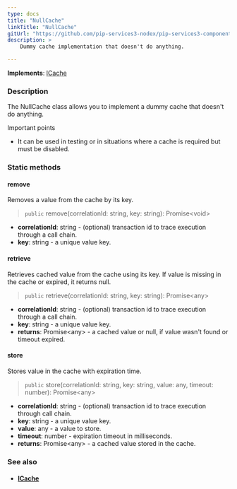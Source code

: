 ```yaml
---
type: docs
title: "NullCache"
linkTitle: "NullCache"
gitUrl: "https://github.com/pip-services3-nodex/pip-services3-components-nodex"
description: >
    Dummy cache implementation that doesn't do anything.

---
```


**Implements**: [ICache](../icache)

### Description

The NullCache class allows you to implement a dummy cache that doesn't do anything.

Important points

- It can be used in testing or in situations where a cache is required but must be disabled.

### Static methods

#### remove
Removes a value from the cache by its key.

> `public` remove(correlationId: string, key: string): Promise\<void\>

- **correlationId**: string - (optional) transaction id to trace execution through a call chain.
- **key**: string - a unique value key.


#### retrieve
Retrieves cached value from the cache using its key.
If value is missing in the cache or expired, it returns null.

> `public` retrieve(correlationId: string, key: string): Promise\<any\>

- **correlationId**: string - (optional) transaction id to trace execution through a call chain.
- **key**: string - a unique value key.
- **returns**: Promise\<any\> - a cached value or null, if value wasn't found or timeout expired.


#### store
Stores value in the cache with expiration time.

> `public` store(correlationId: string, key: string, value: any, timeout: number): Promise\<any\>

- **correlationId**: string - (optional) transaction id to trace execution through call chain.
- **key**: string - a unique value key.
- **value**: any - a value to store.
- **timeout**: number - expiration timeout in milliseconds.
- **returns**: Promise\<any\> - a cached value stored in the cache.


### See also
- #### [ICache](../icache)
